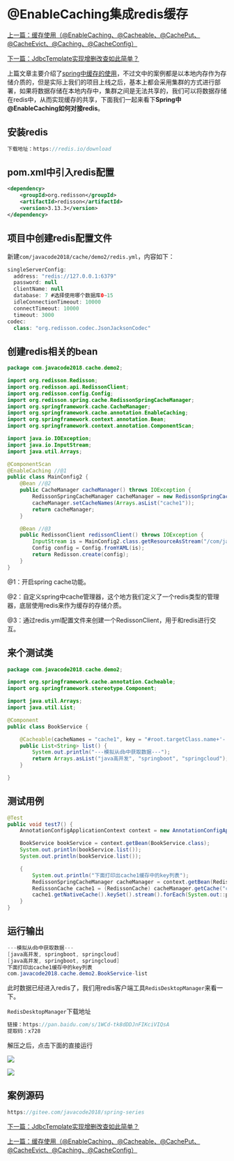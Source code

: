
# @EnableCaching集成redis缓存

[上一篇：缓存使用（@EnableCaching、@Cacheable、@CachePut、@CacheEvict、@Caching、@CacheConfig）](http://www.itsoku.com/course/5/122)

[下一篇：JdbcTemplate实现增删改查如此简单？](http://www.itsoku.com/course/5/124)

上篇文章主要介绍了[spring中缓存的使用](http://www.itsoku.com/course/5/122)，不过文中的案例都是以本地内存作为存储介质的，但是实际上我们的项目上线之后，基本上都会采用集群的方式进行部署，如果将数据存储在本地内存中，集群之间是无法共享的，我们可以将数据存储在redis中，从而实现缓存的共享，下面我们一起来看下**Spring中@EnableCaching如何对接redis**。

## 安装redis

```java
下载地址：https://redis.io/download
```

## pom.xml中引入redis配置

```xml
<dependency>
    <groupId>org.redisson</groupId>
    <artifactId>redisson</artifactId>
    <version>3.13.3</version>
</dependency>
```

## 项目中创建redis配置文件

新建`com/javacode2018/cache/demo2/redis.yml`，内容如下：

```java
singleServerConfig:
  address: "redis://127.0.0.1:6379"
  password: null
  clientName: null
  database: 7 #选择使用哪个数据库0~15
  idleConnectionTimeout: 10000
  connectTimeout: 10000
  timeout: 3000
codec:
  class: "org.redisson.codec.JsonJacksonCodec"
```

## 创建redis相关的bean

```java
package com.javacode2018.cache.demo2;

import org.redisson.Redisson;
import org.redisson.api.RedissonClient;
import org.redisson.config.Config;
import org.redisson.spring.cache.RedissonSpringCacheManager;
import org.springframework.cache.CacheManager;
import org.springframework.cache.annotation.EnableCaching;
import org.springframework.context.annotation.Bean;
import org.springframework.context.annotation.ComponentScan;

import java.io.IOException;
import java.io.InputStream;
import java.util.Arrays;

@ComponentScan
@EnableCaching //@1
public class MainConfig2 {
    @Bean //@2
    public CacheManager cacheManager() throws IOException {
        RedissonSpringCacheManager cacheManager = new RedissonSpringCacheManager(this.redissonClient());
        cacheManager.setCacheNames(Arrays.asList("cache1"));
        return cacheManager;
    }

    @Bean //@3
    public RedissonClient redissonClient() throws IOException {
        InputStream is = MainConfig2.class.getResourceAsStream("/com/javacode2018/cache/demo2/redis.yml");
        Config config = Config.fromYAML(is);
        return Redisson.create(config);
    }
}
```

@1：开启spring cache功能。

@2：自定义spring中cache管理器，这个地方我们定义了一个redis类型的管理器，底层使用redis来作为缓存的存储介质。

@3：通过redis.yml配置文件来创建一个RedissonClient，用于和redis进行交互。

## 来个测试类

```java
package com.javacode2018.cache.demo2;

import org.springframework.cache.annotation.Cacheable;
import org.springframework.stereotype.Component;

import java.util.Arrays;
import java.util.List;

@Component
public class BookService {

    @Cacheable(cacheNames = "cache1", key = "#root.targetClass.name+'-'+#root.method.name")
    public List<String> list() {
        System.out.println("---模拟从db中获取数据---");
        return Arrays.asList("java高并发", "springboot", "springcloud");
    }

}
```

## 测试用例

```java
@Test
public void test7() {
    AnnotationConfigApplicationContext context = new AnnotationConfigApplicationContext(MainConfig2.class);

    BookService bookService = context.getBean(BookService.class);
    System.out.println(bookService.list());
    System.out.println(bookService.list());

    {
        System.out.println("下面打印出cache1缓存中的key列表");
        RedissonSpringCacheManager cacheManager = context.getBean(RedissonSpringCacheManager.class);
        RedissonCache cache1 = (RedissonCache) cacheManager.getCache("cache1");
        cache1.getNativeCache().keySet().stream().forEach(System.out::println);
    }
}
```

## 运行输出

```java
---模拟从db中获取数据---
[java高并发, springboot, springcloud]
[java高并发, springboot, springcloud]
下面打印出cache1缓存中的key列表
com.javacode2018.cache.demo2.BookService-list
```

此时数据已经进入redis了，我们用redis客户端工具`RedisDesktopManager`来看一下。

`RedisDesktopManager`下载地址

```java
链接：https://pan.baidu.com/s/1WCd-tk8dDDJnFIKciVIQsA 
提取码：x728
```

解压之后，点击下面的直接运行

![](/Users/jiusonghuang/pic-md/1641959074-ce92a2945d2319da59fc86d71213e4ba.png)

![](/Users/jiusonghuang/pic-md/1641959074-2c79ee6f5e520dbfcdcc778cb9166982.png)

## 案例源码

```java
https://gitee.com/javacode2018/spring-series
```

[下一篇：JdbcTemplate实现增删改查如此简单？](http://www.itsoku.com/course/5/124)

[上一篇：缓存使用（@EnableCaching、@Cacheable、@CachePut、@CacheEvict、@Caching、@CacheConfig）](http://www.itsoku.com/course/5/122)